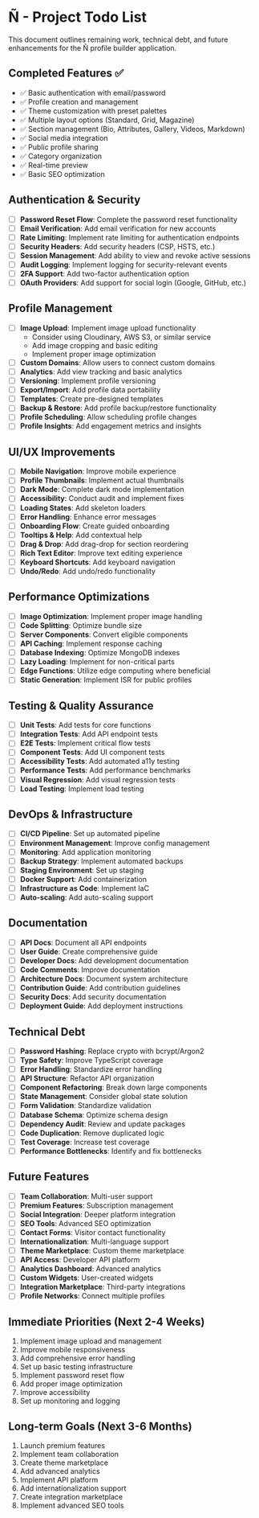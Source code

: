 # Ñ - Project Todo List

This document outlines remaining work, technical debt, and future enhancements for the Ñ profile builder application.

## Completed Features ✅

- ✅ Basic authentication with email/password
- ✅ Profile creation and management
- ✅ Theme customization with preset palettes
- ✅ Multiple layout options (Standard, Grid, Magazine)
- ✅ Section management (Bio, Attributes, Gallery, Videos, Markdown)
- ✅ Social media integration
- ✅ Public profile sharing
- ✅ Category organization
- ✅ Real-time preview
- ✅ Basic SEO optimization

## Authentication & Security

- [ ] **Password Reset Flow**: Complete the password reset functionality
- [ ] **Email Verification**: Add email verification for new accounts
- [ ] **Rate Limiting**: Implement rate limiting for authentication endpoints
- [ ] **Security Headers**: Add security headers (CSP, HSTS, etc.)
- [ ] **Session Management**: Add ability to view and revoke active sessions
- [ ] **Audit Logging**: Implement logging for security-relevant events
- [ ] **2FA Support**: Add two-factor authentication option
- [ ] **OAuth Providers**: Add support for social login (Google, GitHub, etc.)

## Profile Management

- [ ] **Image Upload**: Implement image upload functionality
  - Consider using Cloudinary, AWS S3, or similar service
  - Add image cropping and basic editing
  - Implement proper image optimization
- [ ] **Custom Domains**: Allow users to connect custom domains
- [ ] **Analytics**: Add view tracking and basic analytics
- [ ] **Versioning**: Implement profile versioning
- [ ] **Export/Import**: Add profile data portability
- [ ] **Templates**: Create pre-designed templates
- [ ] **Backup & Restore**: Add profile backup/restore functionality
- [ ] **Profile Scheduling**: Allow scheduling profile changes
- [ ] **Profile Insights**: Add engagement metrics and insights

## UI/UX Improvements

- [ ] **Mobile Navigation**: Improve mobile experience
- [ ] **Profile Thumbnails**: Implement actual thumbnails
- [ ] **Dark Mode**: Complete dark mode implementation
- [ ] **Accessibility**: Conduct audit and implement fixes
- [ ] **Loading States**: Add skeleton loaders
- [ ] **Error Handling**: Enhance error messages
- [ ] **Onboarding Flow**: Create guided onboarding
- [ ] **Tooltips & Help**: Add contextual help
- [ ] **Drag & Drop**: Add drag-drop for section reordering
- [ ] **Rich Text Editor**: Improve text editing experience
- [ ] **Keyboard Shortcuts**: Add keyboard navigation
- [ ] **Undo/Redo**: Add undo/redo functionality

## Performance Optimizations

- [ ] **Image Optimization**: Implement proper image handling
- [ ] **Code Splitting**: Optimize bundle size
- [ ] **Server Components**: Convert eligible components
- [ ] **API Caching**: Implement response caching
- [ ] **Database Indexing**: Optimize MongoDB indexes
- [ ] **Lazy Loading**: Implement for non-critical parts
- [ ] **Edge Functions**: Utilize edge computing where beneficial
- [ ] **Static Generation**: Implement ISR for public profiles

## Testing & Quality Assurance

- [ ] **Unit Tests**: Add tests for core functions
- [ ] **Integration Tests**: Add API endpoint tests
- [ ] **E2E Tests**: Implement critical flow tests
- [ ] **Component Tests**: Add UI component tests
- [ ] **Accessibility Tests**: Add automated a11y testing
- [ ] **Performance Tests**: Add performance benchmarks
- [ ] **Visual Regression**: Add visual regression tests
- [ ] **Load Testing**: Implement load testing

## DevOps & Infrastructure

- [ ] **CI/CD Pipeline**: Set up automated pipeline
- [ ] **Environment Management**: Improve config management
- [ ] **Monitoring**: Add application monitoring
- [ ] **Backup Strategy**: Implement automated backups
- [ ] **Staging Environment**: Set up staging
- [ ] **Docker Support**: Add containerization
- [ ] **Infrastructure as Code**: Implement IaC
- [ ] **Auto-scaling**: Add auto-scaling support

## Documentation

- [ ] **API Docs**: Document all API endpoints
- [ ] **User Guide**: Create comprehensive guide
- [ ] **Developer Docs**: Add development documentation
- [ ] **Code Comments**: Improve documentation
- [ ] **Architecture Docs**: Document system architecture
- [ ] **Contribution Guide**: Add contribution guidelines
- [ ] **Security Docs**: Add security documentation
- [ ] **Deployment Guide**: Add deployment instructions

## Technical Debt

- [ ] **Password Hashing**: Replace crypto with bcrypt/Argon2
- [ ] **Type Safety**: Improve TypeScript coverage
- [ ] **Error Handling**: Standardize error handling
- [ ] **API Structure**: Refactor API organization
- [ ] **Component Refactoring**: Break down large components
- [ ] **State Management**: Consider global state solution
- [ ] **Form Validation**: Standardize validation
- [ ] **Database Schema**: Optimize schema design
- [ ] **Dependency Audit**: Review and update packages
- [ ] **Code Duplication**: Remove duplicated logic
- [ ] **Test Coverage**: Increase test coverage
- [ ] **Performance Bottlenecks**: Identify and fix bottlenecks

## Future Features

- [ ] **Team Collaboration**: Multi-user support
- [ ] **Premium Features**: Subscription management
- [ ] **Social Integration**: Deeper platform integration
- [ ] **SEO Tools**: Advanced SEO optimization
- [ ] **Contact Forms**: Visitor contact functionality
- [ ] **Internationalization**: Multi-language support
- [ ] **Theme Marketplace**: Custom theme marketplace
- [ ] **API Access**: Developer API platform
- [ ] **Analytics Dashboard**: Advanced analytics
- [ ] **Custom Widgets**: User-created widgets
- [ ] **Integration Marketplace**: Third-party integrations
- [ ] **Profile Networks**: Connect multiple profiles

## Immediate Priorities (Next 2-4 Weeks)

1. Implement image upload and management
2. Improve mobile responsiveness
3. Add comprehensive error handling
4. Set up basic testing infrastructure
5. Implement password reset flow
6. Add proper image optimization
7. Improve accessibility
8. Set up monitoring and logging

## Long-term Goals (Next 3-6 Months)

1. Launch premium features
2. Implement team collaboration
3. Create theme marketplace
4. Add advanced analytics
5. Implement API platform
6. Add internationalization support
7. Create integration marketplace
8. Implement advanced SEO tools

